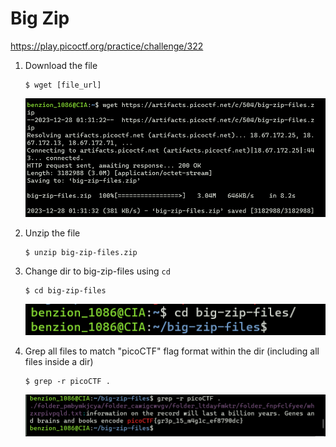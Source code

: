 # Big Zip

https://play.picoctf.org/practice/challenge/322

1. Download the file

   ```
   $ wget [file_url]
   ```

   <img src="../assets/322/322_1.png" />

2. Unzip the file

   ```
   $ unzip big-zip-files.zip
   ```

3. Change dir to big-zip-files using <code>cd</code>

   ```
   $ cd big-zip-files
   ```

   <img src="../assets/322/322_2.png" />

4. Grep all files to match "picoCTF" flag format within the dir (including all files inside a dir)

   ```
   $ grep -r picoCTF .
   ```

   <img src="../assets/322/322_3.png" />
